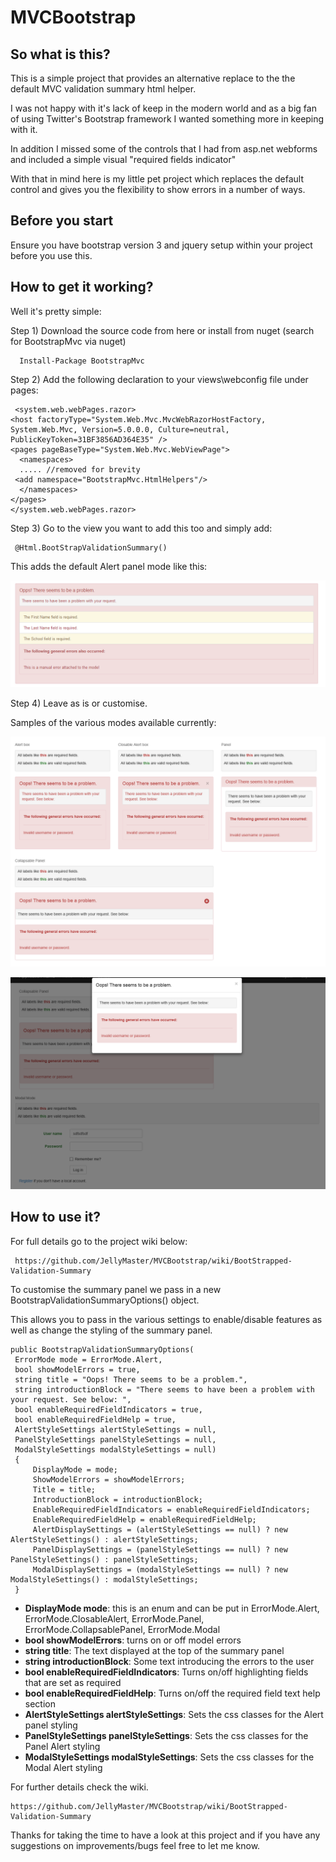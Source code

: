 MVCBootstrap
============


<h2>So what is this? </h2>

This is a simple project that provides an alternative replace to the the default MVC validation summary html helper. 

I was not happy with it's lack of keep in the modern world and as a big fan of using Twitter's Bootstrap framework I wanted something more in keeping with it. 

In addition I missed some of the controls that I had from asp.net webforms and included a simple visual "required fields indicator"

With that in mind here is my little pet project which replaces the default control and gives you the flexibility to show errors in a number of ways. 

<h2>Before you start</h2>
Ensure you have bootstrap version 3 and jquery setup within your project before you use this. 

<h2>How to get it working?</h2>

Well it's pretty simple: 

Step 1) Download the source code from here or install from nuget (search for BootstrapMvc via nuget) 

      Install-Package BootstrapMvc 
      
Step 2) Add the following declaration to your views\webconfig file under pages: 

     <system.web.webPages.razor>
    <host factoryType="System.Web.Mvc.MvcWebRazorHostFactory, System.Web.Mvc, Version=5.0.0.0, Culture=neutral, PublicKeyToken=31BF3856AD364E35" />
    <pages pageBaseType="System.Web.Mvc.WebViewPage">
      <namespaces>
      ..... //removed for brevity
     <add namespace="BootstrapMvc.HtmlHelpers"/>
      </namespaces>
    </pages>
    </system.web.webPages.razor>


Step 3) Go to the view you want to add this too and simply add: 

     @Html.BootStrapValidationSummary()
     
This adds the default Alert panel mode like this: 

![Alert Model(Default Mode)](https://github.com/JellyMaster/MVCBootstrap/raw/master/BootstrapMvc/BootstrapMvc/Sample%20Images/image009.png)


Step 4) Leave as is or customise. 

Samples of the various modes available currently: 

![Sample Showing all main modes](https://github.com/JellyMaster/MVCBootstrap/raw/master/BootstrapMvc/BootstrapMvc/Sample%20Images/sample%20of%20main%20modes.png)

![Sample Showing modal mode with required field indicators on](https://github.com/JellyMaster/MVCBootstrap/raw/master/BootstrapMvc/BootstrapMvc/Sample%20Images/sample%20showing%20modal%20window.png)


<h2>How to use it?</h2>

For full details go to the project wiki below: 

     https://github.com/JellyMaster/MVCBootstrap/wiki/BootStrapped-Validation-Summary
     

To customise the summary panel we pass in a new BootstrapValidationSummaryOptions() object. 

This allows you to pass in the various settings to enable/disable features as well as change the styling of the summary panel. 


    public BootstrapValidationSummaryOptions(
     ErrorMode mode = ErrorMode.Alert,
     bool showModelErrors = true,
     string title = "Oops! There seems to be a problem.",
     string introductionBlock = "There seems to have been a problem with your request. See below: ",
     bool enableRequiredFieldIndicators = true,
     bool enableRequiredFieldHelp = true,
     AlertStyleSettings alertStyleSettings = null,
     PanelStyleSettings panelStyleSettings = null,
     ModalStyleSettings modalStyleSettings = null)
     {
         DisplayMode = mode;
         ShowModelErrors = showModelErrors;
         Title = title;
         IntroductionBlock = introductionBlock;
         EnableRequiredFieldIndicators = enableRequiredFieldIndicators;
         EnableRequiredFieldHelp = enableRequiredFieldHelp;
         AlertDisplaySettings = (alertStyleSettings == null) ? new AlertStyleSettings() : alertStyleSettings;
         PanelDisplaySettings = (panelStyleSettings == null) ? new PanelStyleSettings() : panelStyleSettings;
         ModalDisplaySettings = (modalStyleSettings == null) ? new ModalStyleSettings() : modalStyleSettings;
     }

<ul>
<li><strong>DisplayMode mode</strong>:  this is an enum and can be put in ErrorMode.Alert, ErrorMode.ClosableAlert, ErrorMode.Panel, ErrorMode.CollapsablePanel, ErrorMode.Modal </li>
<li><strong>bool showModelErrors</strong>: turns on or off model errors</li>
<li><strong>string title</strong>: The text displayed at the top of the summary panel </li>
<li><strong>string introductionBlock</strong>: Some text introducing the errors to the user</li>
<li><strong> bool enableRequiredFieldIndicators</strong>: Turns on/off highlighting fields that are set as required </li>
<li><strong>bool enableRequiredFieldHelp</strong>: Turns on/off the required field text help section </li>
<li><strong>AlertStyleSettings alertStyleSettings</strong>: Sets the css classes for the Alert panel styling </li>
<li><strong>PanelStyleSettings panelStyleSettings</strong>: Sets the css classes for the Panel Alert styling </li>
<li><strong>ModalStyleSettings modalStyleSettings</strong>: Sets the css classes for the Modal Alert styling  </li>
</ul>

For further details check the wiki. 

    https://github.com/JellyMaster/MVCBootstrap/wiki/BootStrapped-Validation-Summary

Thanks for taking the time to have a look at this project and if you have any suggestions on improvements/bugs feel free to let me know. 
